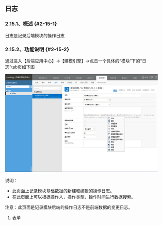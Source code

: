 ## 日志

### ****2.15.1、概述**** {#2-15-1}

日志是记录后端模块的操作日志

### ****2.15.2、功能说明**** {#2-15-2}

通过进入【后端应用中心】→【建模引擎】→点击一个具体的“模块”下的“日志”tab页如下图

![E:\重要文件备份\ecology正式系统知识树图片(余海群提供)\20042\images\1396718](../assets/ezhong_yao_wen_jian_bei_4efd5c_ecology_zheng_shi_xi_tong_zhi_shi_shu_tu_724728_yu_hai_qun_ti_4f9b295c_2.png)

说明：

*   此页面上记录模块基础数据的新建和编辑的操作日志。
*   在此页面上可以根据操作人，操作类型，操作时间进行数据搜索。

注意：此页面是记录模块后端的操作日志不是前端数据的变更日志。

1.  表单